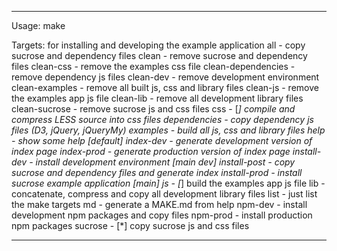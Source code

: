 
--------------------------------------
  Usage:
    make <target>

  Targets: for installing and developing the example application
    all                 - copy sucrose and dependency files
    clean               - remove sucrose and dependency files
    clean-css           - remove the examples css file
    clean-dependencies  - remove dependency js files
    clean-dev           - remove development environment
    clean-examples      - remove all built js, css and library files
    clean-js            - remove the examples app js file
    clean-lib           - remove all development library files
    clean-sucrose       - remove sucrose js and css files
    css                 - [*] compile and compress LESS source into css files
    dependencies        - copy dependency js files (D3, jQuery, jQueryMy)
    examples            - build all js, css and library files
    help                - show some help [default]
    index-dev           - generate development version of index page
    index-prod          - generate production version of index page
    install-dev         - install development environment [main dev]
    install-post        - copy sucrose and dependency files and generate index
    install-prod        - install sucrose example application [main]
    js                  - [*] build the examples app js file
    lib                 - concatenate, compress and copy all development library files
    list                - just list the make targets
    md                  - generate a MAKE.md from help
    npm-dev             - install development npm packages and copy files
    npm-prod            - install production npm packages
    sucrose             - [*] copy sucrose js and css files
 
--------------------------------------
 

